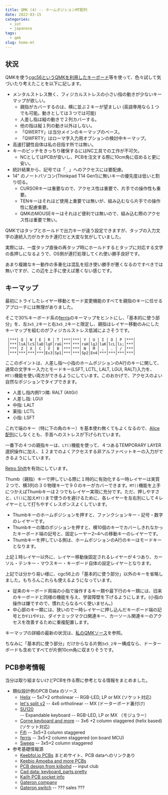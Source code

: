 ```yaml
---
title: QMK (4) -- ホームポジションMT配列
date: 2022-03-15
categories:
  - iot
  - japanese
tags:
  - qmk
slug: home-mt
---
```


## 状況

QMKを使う[cgc56というQMKを利用したキーボード](https://github.com/osamuaoki/cg56)等を使って、色々試して気づいたり考えたことを以下に記します。

* メンタルストレス無く、フィジカルストレスの小さい指の動きが少ないキーマップが欲しい。
  * 親指がカバーするのは、横に並ぶ２キーが望ましい (英語専用なら１つでも可能。動きとしては３つでは可能)
  * 人差し指は縦の動きで２列カバーする。
  * 他の指は縦１列の動き以外はしない。
  * 「QWERTY」は当分メインのキーマップのベース。
  * 「QWFRTY」はローマ字入力用オプションの検討中キーマップ。
* 高速打鍵性自体は私の目指す所では無い。
* キーのピッチをきっちり確保するにはNC工具での工作が不可欠。
  * NCとしてはPCBが安いし、PCBを注文する際に10cm角に収めると更に安い。
* 統計結果から、記号では「`_` 」へのアクセスには要配慮。
* 14" のノートパソコン(Thinkpad T14 Gen1)に無いキーの優先度は低いと割り切る。
  * CURSORキーは重要なので、アクセス性は重要で、片手での操作性も重要。
  * TENキーはそれほど使用上重要では無いが、組み込むなら片手での操作性に配慮重要。
  * QMKのMOUSEキーはそれほど便利では無いので、組み込む際のアクセス性は重要で無い。

QMKではタップとホールドで出力キーが違う設定できますが、タップの入力文字の連続入力がカチカチ連打だと大変な気がしていました。

実際には、一度タップ直後の再タップ時にホールドするとタップに対応する文字の長押しになるようで、OS側が連打処理してくれ使い勝手良好です。

あまり複雑なキー動作の多重化は混乱を招き使い勝手が悪くなるのですべきでは無いですが、この辺を上手に使えば悪くない感じです。

## キーマップ

最初にトライしたレイヤー移動とモード変更機能のすべてを親指のキーに任せるアプローチには無理がありました。

そこで30%キーボード系の[ferris](https://github.com/qmk/qmk_firmware/tree/master/keyboards/ferris)のキーマップをヒントにし、「基本的に使う部分」を、左`3x5_2`キーと右`3x5_2`キーと限定し、親指はレイヤー移動のみにしたキーマップを組むのがフィジカルストレス低減によさそうです。

```
 │***│ Q │ W │ E │ R │ T │***│***│ Y │ U │ I │ O │ P │***│
 │***│lsA│lcS│laD│lgF│raG│***│***│raH│lgJ│laK│lcL│ls;│***│
 │***│ Z │ X │ C │ V │ B │***│***│ N │ M │ , │ . │ / │***│
 │***│***│***│***│Es3│Sp1│***│***│Sp2│En4│***│***│***│***│
```

ここのポイントは、人差し指〜小指のホームポジションのA行のキーに関して、通常の文字キー入力とモードキー(LSFT, LCTL, LALT, LGUI, RALT)入力を、`MT()`機能を使い両方ができるようにしています。このおかげで、アクセスのよい自然なポジションでタイプできます。

* 人差し指内側1つ隣: RALT (AltGr)
* 人差し指: LGUI
* 中指: LALT
* 薬指: LCTL
* 小指: LSFT

これで端のキー（特に下の角のキー）を基本使わ無くてもよくなるので、[Alice配列](https://salicylic-acid3.hatenablog.com/entry/key-layout)にしなくとも、手首へのストレスが下げられています。

一番下の４つの親指キーは、`LT()`機能を使って、４つあるTEMPORARY LAYER選択操作に加え、１２までのよくアクセスする非アルファベットキーの入力ができるようにしています。

[Retro Shift](https://docs.qmk.fm/#/feature_auto_shift?id=retro-shift)を有効にしています。

Thumb（親指）キーで押している際に１時的に有効化する一時レイヤーは実質２つで、横3列の３０物理キーで９０のキーがカバーできます。`MT()`機能を上手につかえばThumbキーは２つでもレイヤー実現に充分です。ただ、押しやすさと、`LT()`に加え`MT()`まで使うのを避けるために、各レイヤーを左右別にして４レイヤーとして打ちやすくレスポンスよくしています。

* Thumbキーのホームポジションを押すと、ファンクションキー・記号・数字のレイヤーです。
* Thumbキーの隣のポジションを押すと、横10個のキーでカバーしきれなかったキーボード端の記号と、固定レーヤー2~4への移動キーのレイヤーです。
* Thumbキーを押している側は、ホームポジションのA行のキーはモードキーとなります。

上記１時レイヤー以外に、レイヤー移動後固定されるレイヤーが４つあり、カーソル・テンキー・マウスキー・キーボード自体の設定レイヤーとなります。

上記では分かり易い様に、cgc56上の「基本的に使う部分」以外のキーを省略しました。もちろんこれらも使えるようになっています。

* 従来のキーボード両端の小指で操作するキー類や最下行のキー類には、旧来のキーボードと同様の機能を与え、学習障壁を下げるようにします。(小指の操作は嫌ですので、慣れたらなるべく使いません。)
* 中心部のキー類には、狭いので一時レイヤーに押し込んだキーボード端の記号とか`F11`や`F12`、ダイナミックマクロ関連キー、カーソール関連キーのアクセスを改善するために重複配置します。

キーマップの詳細の最新の状況は、[私のQMKソース](https://github.com/osamuaoki/qmk_firmware/blob/osamu1/keyboards/cgc56/keymaps/osamu/keymap.c)を参照。

ちなみに「基本的に使う部分」だけからなる片側`3x5_2`キー構成なら、ドーターボードも含めてすべてが片側10cm角に収まりそうです。

## PCB参考情報

当分は取り組まないけどPCBを作る際に参考となる情報をまとめました。

* 類似設計例のPCB Data のソース
  * [Helix](https://github.com/MakotoKurauchi/helix) -- 5x7+2 ortholinear -- RGB-LED, LP or MX (ソケット対応)
  * [let's split v2](https://github.com/climbalima/let-s-Split-v2) -- 4x6 ortholinear -- MX (ドーターボード裏付け)
  * [SU120](https://github.com/e3w2q/su120-keyboard) -- Expandable keyboard -- RGB-LED, LP or MX （モジュラー）
  * [Corne keyboard and more](https://github.com/foostan/crkbd) -- 3x6 +2 column staggered (helix based) (ソケット対応)
  * [Fifi](https://github.com/raychengy/fifi_split_keeb) -- 3x5+3 column staggered
  * [ferris](https://github.com/pierrechevalier83/ferris) -- 3x5+2 column staggered (on board MCU)
  * [Sweep](https://github.com/davidphilipbarr/Sweep) -- 3x5+2 column staggered
* 参考基礎情報源
  * [Keebfol.io PCBs](https://keebfolio.netlify.app/) まとめサイト、PCB dataへのリンクあり
  * [Keebio Amoeba and more PCBs](https://github.com/mtl/keyboard-pcbs)
  * [PCB design from kiibohd](https://github.com/kiibohd/pcb) -- input club
  * [Cad data: keyboard_parts.pretty](https://github.com/colemarkham/keyboard_parts.pretty)
  * [Kailh PCB socket info](https://www.kailhswitch.com/pcb-socket/)
  * [Gateron company](https://en.gateron.cn)
  * [Gateron switch](https://www.gateron.co/) -- ??? sales ???

<!--

![4x14 ortholinear配列キーボード(cgc56 with DSA)](/img/qwfrty.jpg)
old [cgc56 with OEM key caps (top down)](/img/cgc56.jpg)
old [4x14 ortholinear配列キーボード(cgc56 with DSA)](/img/cgc56r1f.jpg)
new: [cgc56 with DSA key caps (top down)](/img/cgc56r1.jpg)
[cgc56 full](/img/cgc56-4.png)
[cgc56 キーボードデータ 全体](http://www.keyboard-layout-editor.com/#/gists/faf55be2e2240ece6e2a82f5aba8add2)
![QWFRTY詳細](/img/QWFRTY.png)

-->

<!-- vim: se ai tw=150: -->


